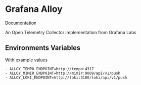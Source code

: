 # Grafana Alloy
[Documentation](https://grafana.com/docs/alloy)

An Open Telemetry Collector implementation from Grafana Labs

## Environments Variables
With example values
```
- ALLOY_TEMPO_ENDPOINT=http://tempo:4317
- ALLOY_MIMIR_ENDPOINT=http://mimir:9009/api/v1/push
- ALLOY_LOKI_ENDPOINT=http://loki:3100/loki/api/v1/push
```
